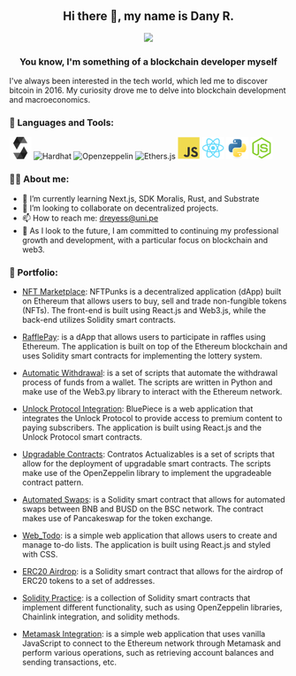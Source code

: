 <h2 align="center">Hi there 👋, my name is Dany R.</h2>

<div id="header" align="center">
  <img
    src="https://media.giphy.com/media/Zy7s96dP38MlQe3OjG/giphy.gif"
    width="300"
    frameborder="0"
  />
</div>

<h3 align="center">You know, I'm something of a blockchain developer myself</h3>

I've always been interested in the tech world, which led me to discover bitcoin
in 2016. My curiosity drove me to delve into blockchain development and
macroeconomics.

<div align="left">
  <h3>🔨 Languages and Tools:</h3>
  <div>
    <img    src="https://github.com/devicons/devicon/blob/master/icons/solidity/solidity-original.svg"
    title"solidity" alt="solidity" with="40" height="40"/>
    <img    src="https://www.solodev.com/file/13466e21-dd2c-11ec-b9ad-0eaef3759f5f/Hardhat-Logo-Icon.png"
    title"Hardhat" alt="Hardhat" with="40" height="40"/>
    <img    src="https://www.solodev.com/file/3d5e1296-e69b-11ec-b9ad-0eaef3759f5f/OpenZeppelin-Logo-Icon.png"
    title"Openzeppelin" alt="Openzeppelin" with="40" height="40"/>
    <img    src="https://seeklogo.com/images/E/ethers-logo-D5B86204D8-seeklogo.com.png"
    title"Ethers.js" alt="Ethers.js" with="40" height="40"/>
    <img    src="https://github.com/devicons/devicon/blob/master/icons/javascript/javascript-original.svg"
    title"javascript" alt="javascript" with="40" height="40"/>
    <img    src="https://github.com/devicons/devicon/blob/master/icons/react/react-original.svg"
    title"react" alt="react" with="40" height="40"/>
    <img    src="https://github.com/devicons/devicon/blob/master/icons/python/python-original.svg"
    title"python" alt="python" with="40" height="40"/>
    <img    src="https://github.com/devicons/devicon/blob/master/icons/nodejs/nodejs-plain.svg"
    title"nodejs" alt="nodejs" with="40" height="40"/>
  </div>
</div>

<h3>🧑‍💻 About me:</h3>

- 🌱 I’m currently learning Next.js, SDK Moralis, Rust, and Substrate 
- 👯 I’m looking to collaborate on decentralized projects. 
- 📫 How to reach me: dreyess@uni.pe
- 🔮 As I look to the future, I am committed to continuing my professional growth and development, with a particular focus on blockchain and web3. 


<h3>💼 Portfolio:</h3>

- [NFT Marketplace](https://github.com/phoenixdhr/FrondEnd-Web3): NFTPunks is a decentralized application (dApp) built on Ethereum that allows users to buy, sell and trade non-fungible tokens (NFTs). The front-end is built using React.js and Web3.js, while the back-end utilizes Solidity smart contracts.

- [RafflePay](https://github.com/CevidevsHackaton/EthGlobalHackaton1): is a dApp that allows users to participate in raffles using Ethereum. The application is built on top of the Ethereum blockchain and uses Solidity smart contracts for implementing the lottery system.

- [Automatic Withdrawal](https://github.com/phoenixdhr/ListenerWithdrawal_ETH_ERC20): is a set of scripts that automate the withdrawal process of funds from a wallet. The scripts are written in Python and make use of the Web3.py library to interact with the Ethereum network.

- [Unlock Protocol Integration](https://github.com/phoenixdhr/BluePiece-UnlockProtocol): BluePiece is a web application that integrates the Unlock Protocol to provide access to premium content to paying subscribers. The application is built using React.js and the Unlock Protocol smart contracts.

- [Upgradable Contracts](https://github.com/phoenixdhr/ContratosActualizados_Openzeppelin): Contratos Actualizables is a set of scripts that allow for the deployment of upgradable smart contracts. The scripts make use of the OpenZeppelin library to implement the upgradeable contract pattern.

- [Automated Swaps](https://github.com/phoenixdhr/Swap_Automatico_EVM): is a Solidity smart contract that allows for automated swaps between BNB and BUSD on the BSC network. The contract makes use of Pancakeswap for the token exchange.

- [Web_Todo](https://github.com/phoenixdhr/Web_Todo): is a simple web application that allows users to create and manage to-do lists. The application is built using React.js and styled with CSS.

- [ERC20 Airdrop](https://github.com/phoenixdhr/AirdropERC20): is a Solidity smart contract that allows for the airdrop of ERC20 tokens to a set of addresses. 

- [Solidity Practice](https://github.com/phoenixdhr/Solidity_Test): is a collection of Solidity smart contracts that implement different functionality, such as using OpenZeppelin libraries, Chainlink integration, and solidity methods.

- [Metamask Integration](https://github.com/phoenixdhr/MetamaskConnect2): is a simple web application that uses vanilla JavaScript to connect to the Ethereum network through Metamask and perform various operations, such as retrieving account balances and sending transactions, etc.



